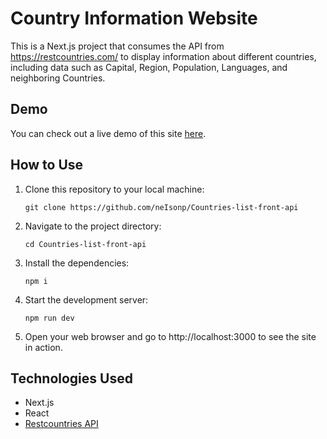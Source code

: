 # Country Information Website

This is a Next.js project that consumes the API from https://restcountries.com/ to display information about different countries, including data such as Capital, Region, Population, Languages, and neighboring Countries.

## Demo

You can check out a live demo of this site [here](https://countries-list-front-api.vercel.app/).

## How to Use

1. Clone this repository to your local machine:

   ```shell
   git clone https://github.com/neIsonp/Countries-list-front-api

2. Navigate to the project directory:

   ```shell
   cd Countries-list-front-api

3. Install the dependencies:

   ```shell
   npm i

4. Start the development server:

   ```shell
   npm run dev

5. Open your web browser and go to http://localhost:3000 to see the site in action.

## Technologies Used

- Next.js
- React
- [Restcountries API](https://restcountries.com/)
